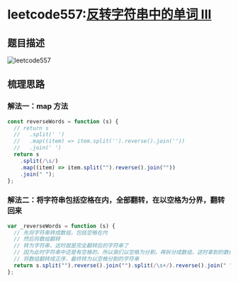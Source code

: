 # leetcode557:[反转字符串中的单词 III](https://leetcode-cn.com/problems/reverse-words-in-a-string-iii/)

## 题目描述

![leetcode557](https://blog-1256985533.cos.ap-nanjing.myqcloud.com/img/leetcode557_reverseWords.png)

## 梳理思路

### 解法一：map 方法

```javascript
const reverseWords = function (s) {
  // return s
  //   .split(' ')
  //   .map((item) => item.split('').reverse().join(''))
  //   .join(' ')
  return s
    .split(/\s/)
    .map((item) => item.split("").reverse().join(""))
    .join(" ");
};
```

### 解法二：将字符串包括空格在内，全部翻转，在以空格为分界，翻转回来

```javascript
var _reverseWords = function (s) {
  // 先将字符串转成数组，包括空格在内
  // 然后将数组翻转
  // 转为字符串，这时就是完全翻转后的字符串了
  // 因为此时字符串中还是有空格的，所以我们以空格为分割，再拆分成数组，这时拿到的数组其实就是倒序的数组
  // 将数组翻转成正序，最终转为以空格分割的字符串
  return s.split("").reverse().join("").split(/\s+/).reverse().join(" ");
};
```
